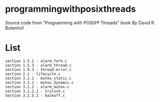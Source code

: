 programmingwithposixthreads
===========================

Source code from "Programming with POSIX® Threads" book By David R. Butenhof

List
===========================

    section 1.5.2 - alarm_fork.c
    section 1.5.3 - alarm_thread.c
    section 1.9.3 - thread-error.c
    section 2.1 - lifecycle.c
    section 3.2.1 - mutex_static.c
    section 3.2.1 - mutex_dynamic.c
    section 3.2.2 - alarm_mutex.c
    section 3.2.2.1 - trylock.c
    Section 3.2.5.1 - backoff.c
  
